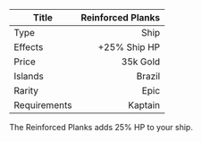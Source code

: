 |Title      | Reinforced Planks        
|-|-:
|Type       | Ship                    
|Effects    |  +25% Ship HP
|Price      | 35k Gold    
|Islands    | Brazil       
|Rarity     | Epic                     
|Requirements| Kaptain

The Reinforced Planks adds 25% HP to your ship.